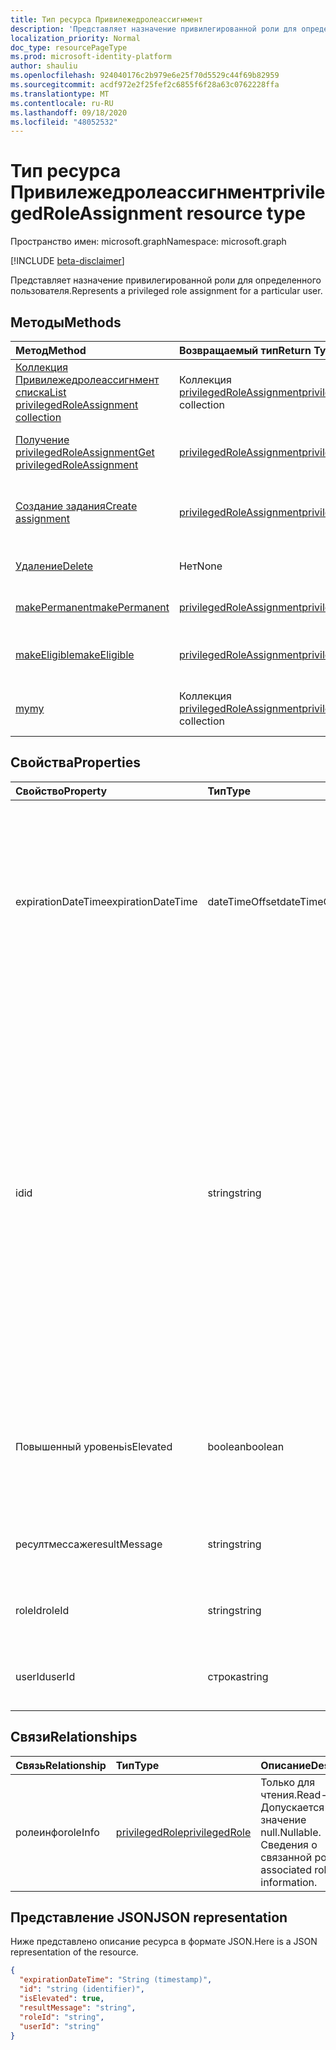 ```yaml
---
title: Тип ресурса Привилежедролеассигнмент
description: 'Представляет назначение привилегированной роли для определенного пользователя. '
localization_priority: Normal
doc_type: resourcePageType
ms.prod: microsoft-identity-platform
author: shauliu
ms.openlocfilehash: 924040176c2b979e6e25f70d5529c44f69b82959
ms.sourcegitcommit: acdf972e2f25fef2c6855f6f28a63c0762228ffa
ms.translationtype: MT
ms.contentlocale: ru-RU
ms.lasthandoff: 09/18/2020
ms.locfileid: "48052532"
---
```

# <a name="privilegedroleassignment-resource-type"></a><span data-ttu-id="bc1f3-103">Тип ресурса Привилежедролеассигнмент</span><span class="sxs-lookup"><span data-stu-id="bc1f3-103">privilegedRoleAssignment resource type</span></span>

<span data-ttu-id="bc1f3-104">Пространство имен: microsoft.graph</span><span class="sxs-lookup"><span data-stu-id="bc1f3-104">Namespace: microsoft.graph</span></span>

[!INCLUDE [beta-disclaimer](../../includes/beta-disclaimer.md)]

<span data-ttu-id="bc1f3-105">Представляет назначение привилегированной роли для определенного пользователя.</span><span class="sxs-lookup"><span data-stu-id="bc1f3-105">Represents a privileged role assignment for a particular user.</span></span> 


## <a name="methods"></a><span data-ttu-id="bc1f3-106">Методы</span><span class="sxs-lookup"><span data-stu-id="bc1f3-106">Methods</span></span>

| <span data-ttu-id="bc1f3-107">Метод</span><span class="sxs-lookup"><span data-stu-id="bc1f3-107">Method</span></span>           | <span data-ttu-id="bc1f3-108">Возвращаемый тип</span><span class="sxs-lookup"><span data-stu-id="bc1f3-108">Return Type</span></span>    |<span data-ttu-id="bc1f3-109">Описание</span><span class="sxs-lookup"><span data-stu-id="bc1f3-109">Description</span></span>|
|:---------------|:--------|:----------|
|[<span data-ttu-id="bc1f3-110">Коллекция Привилежедролеассигнмент списка</span><span class="sxs-lookup"><span data-stu-id="bc1f3-110">List privilegedRoleAssignment collection</span></span>](../api/privilegedroleassignment-list.md) | <span data-ttu-id="bc1f3-111">Коллекция [privilegedRoleAssignment](privilegedroleassignment.md)</span><span class="sxs-lookup"><span data-stu-id="bc1f3-111">[privilegedRoleAssignment](privilegedroleassignment.md) collection</span></span>|<span data-ttu-id="bc1f3-112">Получение коллекции объектов Привилежедролеассигнмент.</span><span class="sxs-lookup"><span data-stu-id="bc1f3-112">Get the collection of privilegedRoleAssignment objects.</span></span>|
|[<span data-ttu-id="bc1f3-113">Получение privilegedRoleAssignment</span><span class="sxs-lookup"><span data-stu-id="bc1f3-113">Get privilegedRoleAssignment</span></span>](../api/privilegedroleassignment-get.md) | [<span data-ttu-id="bc1f3-114">privilegedRoleAssignment</span><span class="sxs-lookup"><span data-stu-id="bc1f3-114">privilegedRoleAssignment</span></span>](privilegedroleassignment.md) |<span data-ttu-id="bc1f3-115">Чтение свойств и связей объекта Привилежедролеассигнмент.</span><span class="sxs-lookup"><span data-stu-id="bc1f3-115">Read properties and relationships of privilegedRoleAssignment object.</span></span>|
|[<span data-ttu-id="bc1f3-116">Создание задания</span><span class="sxs-lookup"><span data-stu-id="bc1f3-116">Create assignment</span></span>](../api/privilegedroleassignment-post-privilegedroleassignments.md) |[<span data-ttu-id="bc1f3-117">privilegedRoleAssignment</span><span class="sxs-lookup"><span data-stu-id="bc1f3-117">privilegedRoleAssignment</span></span>](privilegedroleassignment.md)| <span data-ttu-id="bc1f3-118">Создайте новое назначение путем публикации в коллекции назначений.</span><span class="sxs-lookup"><span data-stu-id="bc1f3-118">Create a new assignment by posting to the assignments collection.</span></span>|
|[<span data-ttu-id="bc1f3-119">Удаление</span><span class="sxs-lookup"><span data-stu-id="bc1f3-119">Delete</span></span>](../api/privilegedroleassignment-delete.md) | <span data-ttu-id="bc1f3-120">Нет</span><span class="sxs-lookup"><span data-stu-id="bc1f3-120">None</span></span> |<span data-ttu-id="bc1f3-121">Удаление объекта privilegedRoleAssignment.</span><span class="sxs-lookup"><span data-stu-id="bc1f3-121">Delete privilegedRoleAssignment object.</span></span> |
|[<span data-ttu-id="bc1f3-122">makePermanent</span><span class="sxs-lookup"><span data-stu-id="bc1f3-122">makePermanent</span></span>](../api/privilegedroleassignment-makepermanent.md)|[<span data-ttu-id="bc1f3-123">privilegedRoleAssignment</span><span class="sxs-lookup"><span data-stu-id="bc1f3-123">privilegedRoleAssignment</span></span>](privilegedroleassignment.md)|<span data-ttu-id="bc1f3-124">Выполнение назначения ролей как бессрочного.</span><span class="sxs-lookup"><span data-stu-id="bc1f3-124">Make the role assignment as permanent.</span></span>|
|[<span data-ttu-id="bc1f3-125">makeEligible</span><span class="sxs-lookup"><span data-stu-id="bc1f3-125">makeEligible</span></span>](../api/privilegedroleassignment-makeeligible.md)|[<span data-ttu-id="bc1f3-126">privilegedRoleAssignment</span><span class="sxs-lookup"><span data-stu-id="bc1f3-126">privilegedRoleAssignment</span></span>](privilegedroleassignment.md)|<span data-ttu-id="bc1f3-127">Выполнение назначения ролей как соответствующего требованиям.</span><span class="sxs-lookup"><span data-stu-id="bc1f3-127">Make the role assignment as eligible.</span></span>|
|[<span data-ttu-id="bc1f3-128">my</span><span class="sxs-lookup"><span data-stu-id="bc1f3-128">my</span></span>](../api/privilegedroleassignment-my.md)|<span data-ttu-id="bc1f3-129">Коллекция [privilegedRoleAssignment](privilegedroleassignment.md)</span><span class="sxs-lookup"><span data-stu-id="bc1f3-129">[privilegedRoleAssignment](privilegedroleassignment.md) collection</span></span>|<span data-ttu-id="bc1f3-130">Получение привилегированных назначений ролей текущего пользователя.</span><span class="sxs-lookup"><span data-stu-id="bc1f3-130">Get the current user's privileged role assignments.</span></span>|

## <a name="properties"></a><span data-ttu-id="bc1f3-131">Свойства</span><span class="sxs-lookup"><span data-stu-id="bc1f3-131">Properties</span></span>
| <span data-ttu-id="bc1f3-132">Свойство</span><span class="sxs-lookup"><span data-stu-id="bc1f3-132">Property</span></span>     | <span data-ttu-id="bc1f3-133">Тип</span><span class="sxs-lookup"><span data-stu-id="bc1f3-133">Type</span></span>   |<span data-ttu-id="bc1f3-134">Описание</span><span class="sxs-lookup"><span data-stu-id="bc1f3-134">Description</span></span>|
|:---------------|:--------|:----------|
|<span data-ttu-id="bc1f3-135">expirationDateTime</span><span class="sxs-lookup"><span data-stu-id="bc1f3-135">expirationDateTime</span></span>|<span data-ttu-id="bc1f3-136">dateTimeOffset</span><span class="sxs-lookup"><span data-stu-id="bc1f3-136">dateTimeOffset</span></span>|<span data-ttu-id="bc1f3-137">Дата и время в формате UTC, когда истечет срок действия назначения роли Temporary privileged.</span><span class="sxs-lookup"><span data-stu-id="bc1f3-137">The UTC DateTime when the temporary privileged role assignment will be expired.</span></span> <span data-ttu-id="bc1f3-138">Для назначения постоянной роли значение равно null.</span><span class="sxs-lookup"><span data-stu-id="bc1f3-138">For permanent role assignment, the value is null.</span></span>|
|<span data-ttu-id="bc1f3-139">id</span><span class="sxs-lookup"><span data-stu-id="bc1f3-139">id</span></span>|<span data-ttu-id="bc1f3-140">string</span><span class="sxs-lookup"><span data-stu-id="bc1f3-140">string</span></span>| <span data-ttu-id="bc1f3-141">Уникальный идентификатор для назначения привилегированной роли.</span><span class="sxs-lookup"><span data-stu-id="bc1f3-141">The unique identifier for the privileged role assignment.</span></span> <span data-ttu-id="bc1f3-142">Только для чтения.</span><span class="sxs-lookup"><span data-stu-id="bc1f3-142">Read-only.</span></span> <span data-ttu-id="bc1f3-143">Он имеет формат "userId_roleId", где userId — это строка GUID для идентификатора пользователя Azure AD, а roleId — строка GUID для идентификатора роли администратора Azure.</span><span class="sxs-lookup"><span data-stu-id="bc1f3-143">It is in the format of 'userId_roleId', where userId is the GUID string for Azure AD user id, and roleId is the GUID string for Azure administrator role id.</span></span>|
|<span data-ttu-id="bc1f3-144">Повышенный уровень</span><span class="sxs-lookup"><span data-stu-id="bc1f3-144">isElevated</span></span>|<span data-ttu-id="bc1f3-145">boolean</span><span class="sxs-lookup"><span data-stu-id="bc1f3-145">boolean</span></span>|<span data-ttu-id="bc1f3-146">**значение true** , если назначение роли активировано.</span><span class="sxs-lookup"><span data-stu-id="bc1f3-146">**true** if the role assignment is activated.</span></span> <span data-ttu-id="bc1f3-147">**значение false** , если назначение роли отключено.</span><span class="sxs-lookup"><span data-stu-id="bc1f3-147">**false** if the role assignment is deactivated.</span></span>|
|<span data-ttu-id="bc1f3-148">ресултмессаже</span><span class="sxs-lookup"><span data-stu-id="bc1f3-148">resultMessage</span></span>|<span data-ttu-id="bc1f3-149">string</span><span class="sxs-lookup"><span data-stu-id="bc1f3-149">string</span></span>|<span data-ttu-id="bc1f3-150">Результирующее сообщение, заданное службой.</span><span class="sxs-lookup"><span data-stu-id="bc1f3-150">Result message set by the service.</span></span>|
|<span data-ttu-id="bc1f3-151">roleId</span><span class="sxs-lookup"><span data-stu-id="bc1f3-151">roleId</span></span>|<span data-ttu-id="bc1f3-152">string</span><span class="sxs-lookup"><span data-stu-id="bc1f3-152">string</span></span>|<span data-ttu-id="bc1f3-153">Идентификатор роли.</span><span class="sxs-lookup"><span data-stu-id="bc1f3-153">Role identifier.</span></span> <span data-ttu-id="bc1f3-154">В формате строки GUID.</span><span class="sxs-lookup"><span data-stu-id="bc1f3-154">In GUID string format.</span></span>|
|<span data-ttu-id="bc1f3-155">userId</span><span class="sxs-lookup"><span data-stu-id="bc1f3-155">userId</span></span>|<span data-ttu-id="bc1f3-156">строка</span><span class="sxs-lookup"><span data-stu-id="bc1f3-156">string</span></span>|<span data-ttu-id="bc1f3-157">Идентификатор пользователя.</span><span class="sxs-lookup"><span data-stu-id="bc1f3-157">User identifier.</span></span> <span data-ttu-id="bc1f3-158">В формате строки GUID.</span><span class="sxs-lookup"><span data-stu-id="bc1f3-158">In GUID string format.</span></span>|

## <a name="relationships"></a><span data-ttu-id="bc1f3-159">Связи</span><span class="sxs-lookup"><span data-stu-id="bc1f3-159">Relationships</span></span>
| <span data-ttu-id="bc1f3-160">Связь</span><span class="sxs-lookup"><span data-stu-id="bc1f3-160">Relationship</span></span> | <span data-ttu-id="bc1f3-161">Тип</span><span class="sxs-lookup"><span data-stu-id="bc1f3-161">Type</span></span>   |<span data-ttu-id="bc1f3-162">Описание</span><span class="sxs-lookup"><span data-stu-id="bc1f3-162">Description</span></span>|
|:---------------|:--------|:----------|
|<span data-ttu-id="bc1f3-163">ролеинфо</span><span class="sxs-lookup"><span data-stu-id="bc1f3-163">roleInfo</span></span>|[<span data-ttu-id="bc1f3-164">privilegedRole</span><span class="sxs-lookup"><span data-stu-id="bc1f3-164">privilegedRole</span></span>](privilegedrole.md)| <span data-ttu-id="bc1f3-165">Только для чтения.</span><span class="sxs-lookup"><span data-stu-id="bc1f3-165">Read-only.</span></span> <span data-ttu-id="bc1f3-166">Допускается значение null.</span><span class="sxs-lookup"><span data-stu-id="bc1f3-166">Nullable.</span></span> <span data-ttu-id="bc1f3-167">Сведения о связанной роли.</span><span class="sxs-lookup"><span data-stu-id="bc1f3-167">The associated role information.</span></span>|

## <a name="json-representation"></a><span data-ttu-id="bc1f3-168">Представление JSON</span><span class="sxs-lookup"><span data-stu-id="bc1f3-168">JSON representation</span></span>

<span data-ttu-id="bc1f3-169">Ниже представлено описание ресурса в формате JSON.</span><span class="sxs-lookup"><span data-stu-id="bc1f3-169">Here is a JSON representation of the resource.</span></span>

<!-- {
  "blockType": "resource",
  "optionalProperties": [

  ],
  "keyProperty": "id",
  "baseType":"microsoft.graph.entity",
  "@odata.type": "microsoft.graph.privilegedRoleAssignment"
}-->

```json
{
  "expirationDateTime": "String (timestamp)",
  "id": "string (identifier)",
  "isElevated": true,
  "resultMessage": "string",
  "roleId": "string",
  "userId": "string"
}

```

<!-- uuid: 8fcb5dbc-d5aa-4681-8e31-b001d5168d79
2015-10-25 14:57:30 UTC -->
<!--
{
  "type": "#page.annotation",
  "description": "privilegedRoleAssignment resource",
  "keywords": "",
  "section": "documentation",
  "tocPath": "",
  "suppressions": []
}
-->


